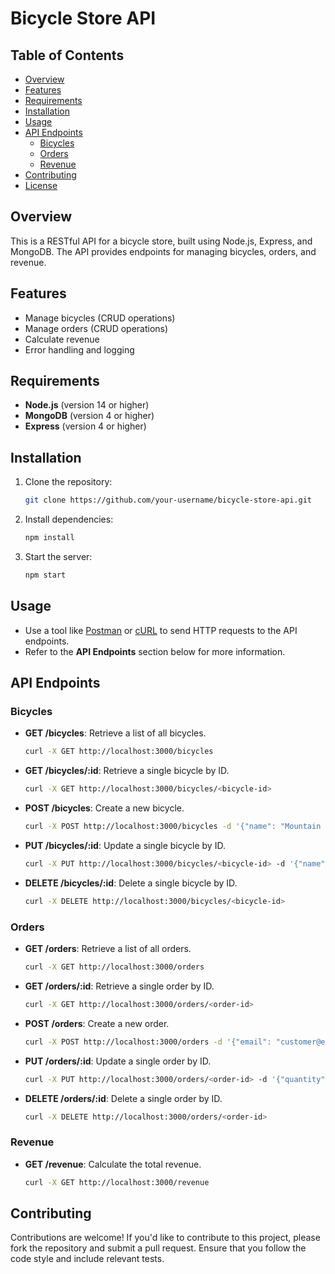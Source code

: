 # Bicycle Store API

## Table of Contents
- [Overview](#overview)
- [Features](#features)
- [Requirements](#requirements)
- [Installation](#installation)
- [Usage](#usage)
- [API Endpoints](#api-endpoints)
  - [Bicycles](#bicycles)
  - [Orders](#orders)
  - [Revenue](#revenue)
- [Contributing](#contributing)
- [License](#license)

## Overview
This is a RESTful API for a bicycle store, built using Node.js, Express, and MongoDB. The API provides endpoints for managing bicycles, orders, and revenue.

## Features
- Manage bicycles (CRUD operations)
- Manage orders (CRUD operations)
- Calculate revenue
- Error handling and logging

## Requirements
- **Node.js** (version 14 or higher)
- **MongoDB** (version 4 or higher)
- **Express** (version 4 or higher)

## Installation
1. Clone the repository:

    ```bash
    git clone https://github.com/your-username/bicycle-store-api.git
    ```

2. Install dependencies:

    ```bash
    npm install
    ```

3. Start the server:

    ```bash
    npm start
    ```

## Usage
- Use a tool like [Postman](https://www.postman.com/) or [cURL](https://curl.se/) to send HTTP requests to the API endpoints.
- Refer to the **API Endpoints** section below for more information.

## API Endpoints

### Bicycles

- **GET /bicycles**: Retrieve a list of all bicycles.
    ```bash
    curl -X GET http://localhost:3000/bicycles
    ```

- **GET /bicycles/:id**: Retrieve a single bicycle by ID.
    ```bash
    curl -X GET http://localhost:3000/bicycles/<bicycle-id>
    ```

- **POST /bicycles**: Create a new bicycle.
    ```bash
    curl -X POST http://localhost:3000/bicycles -d '{"name": "Mountain Bike", "brand": "BrandName", "price": 500, "type": "Mountain", "description": "Description of the bike", "quantity": 10, "inStock": true}'
    ```

- **PUT /bicycles/:id**: Update a single bicycle by ID.
    ```bash
    curl -X PUT http://localhost:3000/bicycles/<bicycle-id> -d '{"name": "Updated Bike", "price": 550}'
    ```

- **DELETE /bicycles/:id**: Delete a single bicycle by ID.
    ```bash
    curl -X DELETE http://localhost:3000/bicycles/<bicycle-id>
    ```

### Orders

- **GET /orders**: Retrieve a list of all orders.
    ```bash
    curl -X GET http://localhost:3000/orders
    ```

- **GET /orders/:id**: Retrieve a single order by ID.
    ```bash
    curl -X GET http://localhost:3000/orders/<order-id>
    ```

- **POST /orders**: Create a new order.
    ```bash
    curl -X POST http://localhost:3000/orders -d '{"email": "customer@example.com", "product": "648a45e5f0123c45678d9012", "quantity": 2, "totalPrice": 600}'
    ```

- **PUT /orders/:id**: Update a single order by ID.
    ```bash
    curl -X PUT http://localhost:3000/orders/<order-id> -d '{"quantity": 3}'
    ```

- **DELETE /orders/:id**: Delete a single order by ID.
    ```bash
    curl -X DELETE http://localhost:3000/orders/<order-id>
    ```

### Revenue

- **GET /revenue**: Calculate the total revenue.
    ```bash
    curl -X GET http://localhost:3000/revenue
    ```

## Contributing
Contributions are welcome! If you'd like to contribute to this project, please fork the repository and submit a pull request. Ensure that you follow the code style and include relevant tests.
